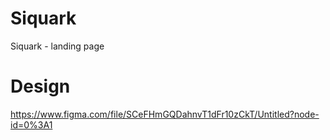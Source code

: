 # Siquark
Siquark - landing page

# Design 
https://www.figma.com/file/SCeFHmGQDahnvT1dFr10zCkT/Untitled?node-id=0%3A1
